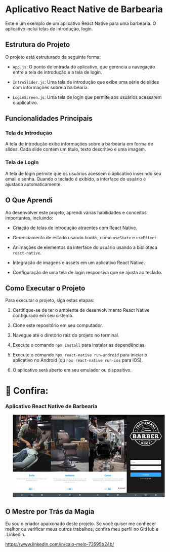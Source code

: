 # Aplicativo React Native de Barbearia

Este é um exemplo de um aplicativo React Native para uma barbearia. O aplicativo inclui telas de introdução, login.

## Estrutura do Projeto

O projeto está estruturado da seguinte forma:

- `App.js`: O ponto de entrada do aplicativo, que gerencia a navegação entre a tela de introdução e a tela de login.

- `IntroSlider.js`: Uma tela de introdução que exibe uma série de slides com informações sobre a barbearia.

- `LoginScreen.js`: Uma tela de login que permite aos usuários acessarem o aplicativo.

## Funcionalidades Principais

### Tela de Introdução

A tela de introdução exibe informações sobre a barbearia em forma de slides. Cada slide contém um título, texto descritivo e uma imagem.

### Tela de Login

A tela de login permite que os usuários acessem o aplicativo inserindo seu email e senha. Quando o teclado é exibido, a interface do usuário é ajustada automaticamente.

## O Que Aprendi

Ao desenvolver este projeto, aprendi várias habilidades e conceitos importantes, incluindo:

- Criação de telas de introdução atraentes com React Native.

- Gerenciamento de estado usando hooks, como `useState` e `useEffect`.

- Animações de elementos da interface do usuário usando a biblioteca `react-native`.

- Integração de imagens e assets em um aplicativo React Native.

- Configuração de uma tela de login responsiva que se ajusta ao teclado.

## Como Executar o Projeto

Para executar o projeto, siga estas etapas:

1. Certifique-se de ter o ambiente de desenvolvimento React Native configurado em seu sistema.

2. Clone este repositório em seu computador.

3. Navegue até o diretório raiz do projeto no terminal.

4. Execute o comando `npm install` para instalar as dependências.

5. Execute o comando `npx react-native run-android` para iniciar o aplicativo no Android (ou `npx react-native run-ios` para iOS).

6. O aplicativo será aberto em seu emulador ou dispositivo.

# 👥 Confira:

### Aplicativo React Native de Barbearia

<ul style="list-style-type:none; display:flex; justify-content:space-between;">
  <li>
    <img src="./src/assets/resultado1.jpg" alt="Tela 1" width="200" />
  </li>
  <li>
    <img src="./src/assets/resultado2.jpg" alt="Tela 2" width="200" />
  </li>
  <li>
    <img src="./src/assets/resultado3.jpg" alt="Tela 3" width="200" />
  </li>
  <li>
    <img src="./src/assets/resultado4.jpg" alt="Tela 3" width="200" />
  </li>
</ul>


## O Mestre por Trás da Magia

Eu sou o criador apaixonado deste projeto. Se você quiser me conhecer melhor ou verificar meus outros trabalhos, confira meu perfil no GitHub e .Linkedin.

https://www.linkedin.com/in/caio-melo-73595b24b/
